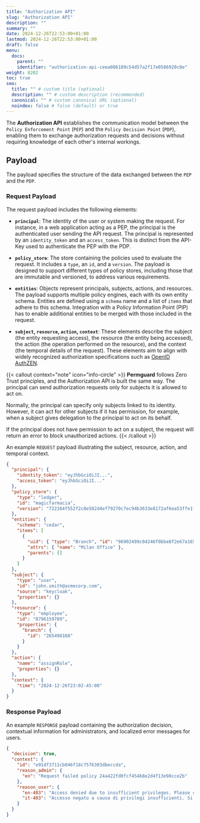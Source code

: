 ```yaml
---
title: "Authorization API"
slug: "Authorization API"
description: ""
summary: ""
date: 2024-12-26T22:53:00+01:00
lastmod: 2024-12-26T22:53:00+01:00
draft: false
menu:
  docs:
    parent: ""
    identifier: "authorization-api-ceea086189c54d57a2f17e0586920c8e"
weight: 8202
toc: true
seo:
  title: "" # custom title (optional)
  description: "" # custom description (recommended)
  canonical: "" # custom canonical URL (optional)
  noindex: false # false (default) or true
---
```


The **Authorization API** establishes the communication model between the `Policy Enforcement Point` (`PEP`) and the `Policy Decision Point` (`PDP`), enabling them to exchange authorization requests and decisions without requiring knowledge of each other's internal workings.

## Payload

The payload specifies the structure of the data exchanged between the `PEP` and the `PDP`.

### Request Payload

The request payload includes the following elements:

- **`principal`**:
  The identity of the user or system making the request. For instance, in a web application acting as a PEP, the principal is the authenticated user sending the API request. The principal is represented by an `identity_token` and an `access_token`. This is distinct from the API-Key used to authenticate the PEP with the PDP.

- **`policy_store`**:
  The store containing the policies used to evaluate the request. It includes a `type`, an `id`, and a `version`. The payload is designed to support different types of policy stores, including those that are immutable and versioned, to address various requirements.

- **`entities`**:
  Objects represent principals, subjects, actions, and resources. The payload supports multiple policy engines, each with its own entity schema. Entities are defined using a `schema` name and a list of `items` that adhere to this schema. Integration with a Policy Information Point (PIP) has to enable additional entities to be merged with those included in the request.

- **`subject`, `resource`, `action`, `context`**:
  These elements describe the subject (the entity requesting access), the resource (the entity being accessed), the action (the operation performed on the resource), and the context (the temporal details of the request). These elements aim to align with widely recognized authorization specifications such as [OpenID AuthZEN](https://openid.net/wg/authzen/specifications/).

{{< callout context="note" icon="info-circle" >}}
**Permguard** follows Zero Trust principles, and the Authorization API is built the same way. The principal can send authorization requests only for subjects it is allowed to act on.

Normally, the principal can specify only subjects linked to its identity. However, it can act for other subjects if it has permission, for example, when a subject gives delegation to the principal to act on its behalf.

If the principal does not have permission to act on a subject, the request will return an error to block unauthorized actions.
{{< /callout >}}

An example `REQUEST` payload illustrating the subject, resource, action, and temporal context.

```json
{
  "principal": {
    "identity_token": "eyJhbGciOiJI...",
    "access_token": "eyJhbGciOiJI..."
  },
  "policy_store": {
    "type": "ledger",
    "id": "magicfarmacia",
    "version": "722164f552f2c8e582d4ef79270c7ec94b3633e8172af6ea53ffe1fdf64d66de"
  },
  "entities": {
    "schema": "cedar",
    "items": [
      {
        "uid": { "type": "Branch", "id": "96902499c04246f0bbe8f2e67a165a64" },
        "attrs": { "name": "Milan Office" },
        "parents": []
      }
    ]
  },
  "subject": {
    "type": "user",
    "id": "john.smith@acmecorp.com",
    "source": "keycloak",
    "properties": {}
  },
  "resource": {
    "type": "employee",
    "id": "8796159789",
    "properties": {
      "branch": {
        "id": "265498168"
      }
    }
  },
  "action": {
    "name": "assignRole",
    "properties": {}
  },
  "context": {
    "time": "2024-12-26T23:02-45:00"
  }
}
```

### Response Payload

An example `RESPONSE` payload containing the authorization decision, contextual information for administrators, and localized error messages for users.

```json
{
  "decision": true,
  "context": {
    "id": "e91df3711cb046f18c7576303dbeccda",
    "reason_admin": {
      "en": "Request failed policy 24a422fd0fcf454b8e2d4f13e98cce2b"
    },
    "reason_user": {
      "en-403": "Access denied due to insufficient privileges. Please contact your administrator.",
      "it-403": "Accesso negato a causa di privilegi insufficienti. Si prega di contattare il proprio amministratore."
    }
  }
}
```
